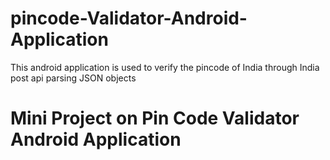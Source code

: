 # pincode-Validator-Android-Application
This android application is used to verify the pincode of India through India post api parsing JSON objects

# Mini Project on Pin Code Validator Android Application

